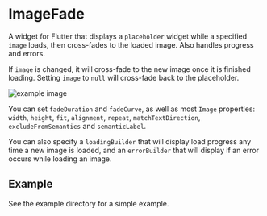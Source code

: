 # ImageFade

A widget for Flutter that displays a `placeholder` widget while a specified `image` loads, then cross-fades to the loaded image. Also handles progress and errors.

If `image` is changed, it will cross-fade to the new image once it is finished loading. Setting `image` to `null` will cross-fade back to the placeholder.

![example image](https://gskinner.github.io/image_fade/example_v0_2_0.gif)

You can set `fadeDuration` and `fadeCurve`, as well as most `Image` properties:
`width`, `height`, `fit`, `alignment`, `repeat`, `matchTextDirection`, `excludeFromSemantics` and `semanticLabel`.

You can also specify a `loadingBuilder` that will display load progress any time a new image is loaded, and an `errorBuilder` that will display if an error occurs while loading an image.

## Example

See the example directory for a simple example.
